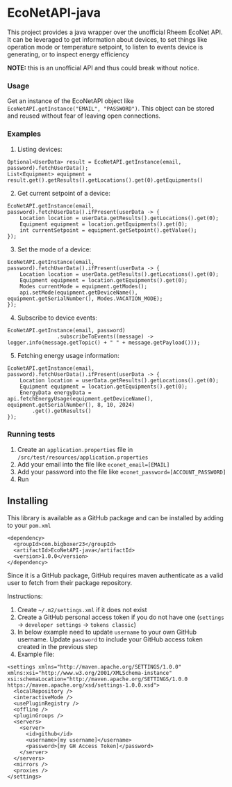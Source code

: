 # EcoNetAPI-java

This project provides a java wrapper over the unofficial Rheem EcoNet API. It can be leveraged to get information about
devices, to set things like operation mode or temperature setpoint, to listen to events device is generating, or to inspect
energy efficiency

**NOTE:** this is an unofficial API and thus could break without notice.

### Usage

Get an instance of the EcoNetAPI object like `EcoNetAPI.getInstance("EMAIL", "PASSWORD")`. This object can be stored and reused without fear of leaving open connections.

### Examples

1. Listing devices:

```
Optional<UserData> result = EcoNetAPI.getInstance(email, password).fetchUserData();
List<Equipment> equipment = result.get().getResults().getLocations().get(0).getEquipments()
```

2. Get current setpoint of a device:

```
EcoNetAPI.getInstance(email, password).fetchUserData().ifPresent(userData -> {
    Location location = userData.getResults().getLocations().get(0);
    Equipment equipment = location.getEquipments().get(0);
    int currentSetpoint = equipment.getSetpoint().getValue();
});
```

3. Set the mode of a device:

```
EcoNetAPI.getInstance(email, password).fetchUserData().ifPresent(userData -> {
    Location location = userData.getResults().getLocations().get(0);
    Equipment equipment = location.getEquipments().get(0);
    Modes currentMode = equipment.getModes();
    api.setMode(equipment.getDeviceName(), equipment.getSerialNumber(), Modes.VACATION_MODE);
});
```

4. Subscribe to device events:

```
EcoNetAPI.getInstance(email, password)
				.subscribeToEvents((message) -> logger.info(message.getTopic() + " " + message.getPayload()));
```

5. Fetching energy usage information:

```
EcoNetAPI.getInstance(email, password).fetchUserData().ifPresent(userData -> {
    Location location = userData.getResults().getLocations().get(0);
    Equipment equipment = location.getEquipments().get(0);
    EnergyData energyData = api.fetchEnergyUsage(equipment.getDeviceName(), equipment.getSerialNumber(), 8, 10, 2024)
        .get().getResults()
});
```

### Running tests

1. Create an `application.properties` file in `/src/test/resources/application.properties`
2. Add your email into the file like `econet_email=[EMAIL]`
3. Add your password into the file like `econet_password=[ACCOUNT_PASSWORD]`
4. Run

## Installing

This library is available as a GitHub package and can be installed by adding to your `pom.xml`

```
<dependency>
  <groupId>com.bigboxer23</groupId>
  <artifactId>EcoNetAPI-java</artifactId>
  <version>1.0.0</version>
</dependency>
```

Since it is a GitHub package, GitHub requires maven authenticate as a valid user to fetch from their package repository.

Instructions:
1. Create `~/.m2/settings.xml` if it does not exist
2. Create a GitHub personal access token if you do not have one (`settings` -> `developer settings` -> `tokens classic`)
3. In below example need to update `username` to your own GitHub username.  Update `password` to include your GitHub
access token created in the previous step
4. Example file:

```
<settings xmlns="http://maven.apache.org/SETTINGS/1.0.0" xmlns:xsi="http://www.w3.org/2001/XMLSchema-instance" 
xsi:schemaLocation="http://maven.apache.org/SETTINGS/1.0.0 https://maven.apache.org/xsd/settings-1.0.0.xsd">
  <localRepository />
  <interactiveMode />
  <usePluginRegistry />
  <offline />
  <pluginGroups />
  <servers>
    <server>
      <id>github</id>
      <username>[my username]</username>
      <password>[my GH Access Token]</password>
    </server>
  </servers>
  <mirrors />
  <proxies />
</settings>
```

